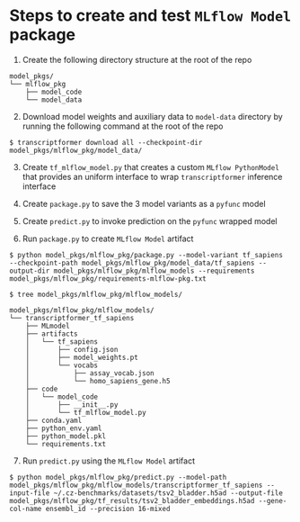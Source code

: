 # Steps to create and test `MLflow Model` package
1. Create the following directory structure at the root of the repo
```
model_pkgs/
└── mlflow_pkg
    ├── model_code
    └── model_data
```
2. Download model weights and auxiliary data to `model-data` directory
by running the following command at the root of the repo
```
$ transcriptformer download all --checkpoint-dir model_pkgs/mlflow_pkg/model_data/
```
3. Create `tf_mlflow_model.py` that creates a custom `MLflow PythonModel` that provides an uniform interface to wrap `transcriptformer` inference interface

4. Create `package.py` to save the 3 model variants as a `pyfunc` model

5. Create `predict.py` to invoke prediction on the `pyfunc` wrapped model

6. Run `package.py` to create `MLflow Model` artifact

```
$ python model_pkgs/mlflow_pkg/package.py --model-variant tf_sapiens   --checkpoint-path model_pkgs/mlflow_pkg/model_data/tf_sapiens --output-dir model_pkgs/mlflow_pkg/mlflow_models --requirements model_pkgs/mlflow_pkg/requirements-mlflow-pkg.txt
```

```
$ tree model_pkgs/mlflow_pkg/mlflow_models/

model_pkgs/mlflow_pkg/mlflow_models/
└── transcriptformer_tf_sapiens
    ├── MLmodel
    ├── artifacts
    │   └── tf_sapiens
    │       ├── config.json
    │       ├── model_weights.pt
    │       └── vocabs
    │           ├── assay_vocab.json
    │           └── homo_sapiens_gene.h5
    ├── code
    │   └── model_code
    │       ├── __init__.py
    │       └── tf_mlflow_model.py
    ├── conda.yaml
    ├── python_env.yaml
    ├── python_model.pkl
    └── requirements.txt
```

7. Run `predict.py` using the `MLflow Model` artifact

```
$ python model_pkgs/mlflow_pkg/predict.py --model-path model_pkgs/mlflow_pkg/mlflow_models/transcriptformer_tf_sapiens --input-file ~/.cz-benchmarks/datasets/tsv2_bladder.h5ad --output-file model_pkgs/mlflow_pkg/tf_results/tsv2_bladder_embeddings.h5ad --gene-col-name ensembl_id --precision 16-mixed
```
